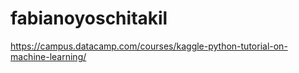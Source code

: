# fabianoyoschitakil
https://campus.datacamp.com/courses/kaggle-python-tutorial-on-machine-learning/
